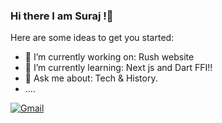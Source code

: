 ### Hi there I am Suraj !👋

Here are some ideas to get you started:

- 🔭 I’m currently working on: Rush website
- 🌱 I’m currently learning: Next js and Dart FFI!!
- 💬 Ask me about: Tech & History.
- ....

[![Gmail](https://img.shields.io/badge/Gmail-D14836?style=for-the-badge&logo=gmail&logoColor=white)](mailto:pratapsinghusuraj336@gmail.com)






